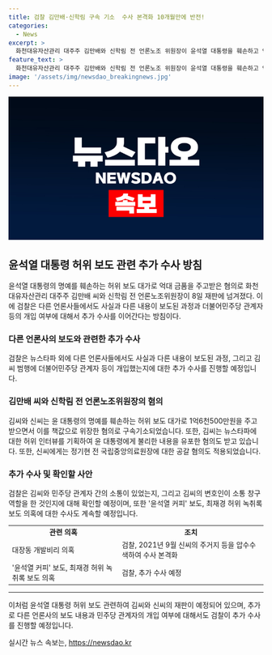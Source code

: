 ```yaml
---
title: 검찰 김만배·신학림 구속 기소  수사 본격화 10개월만에 반전!
categories:
  - News
excerpt: >
  화천대유자산관리 대주주 김만배와 신학림 전 언론노조 위원장이 윤석열 대통령을 훼손하고 억대 금품을 주고받은 혐의로 재판에 넘겨졌다. 검찰은 다른 언론사에서도 사실과 다른 내용이 보도된 과정과 더불어민주당 관계자의 개입 여부를 추가 수사할 예정이며, 김씨와 신씨는 명예훼손, 청탁금지법 위반 등으로 구속기소됐다. 김씨는 윤 대통령을 향한 허위 인터뷰를 기획해 뉴스타파 등 매체가 이를 보도하게 한 혐의도 받았으며, 신씨는 공갈 혐의로 기소됐다. 관련된 의혹을 보도한 매체들도 수사를 받고 있으며, 검찰은 추가로 윤석열 커피 보도와 최재경 허위 녹취록 보도 의혹에 대한 수사도 계속할 예정이다.
feature_text: >
  화천대유자산관리 대주주 김만배와 신학림 전 언론노조 위원장이 윤석열 대통령을 훼손하고 억대 금품을 주고받은 혐의로 재판에 넘겨졌다. 검찰은 다른 언론사에서도 사실과 다른 내용이 보도된 과정과 더불어민주당 관계자의 개입 여부를 추가 수사할 예정이며, 김씨와 신씨는 명예훼손, 청탁금지법 위반 등으로 구속기소됐다. 김씨는 윤 대통령을 향한 허위 인터뷰를 기획해 뉴스타파 등 매체가 이를 보도하게 한 혐의도 받았으며, 신씨는 공갈 혐의로 기소됐다. 관련된 의혹을 보도한 매체들도 수사를 받고 있으며, 검찰은 추가로 윤석열 커피 보도와 최재경 허위 녹취록 보도 의혹에 대한 수사도 계속할 예정이다.
image: '/assets/img/newsdao_breakingnews.jpg'
---
```


<p><img src="/assets/img/newsdao_breakingnews.jpg" alt="bookingtag 속보" /></p>

<h2 data-ke-size="size26">윤석열 대통령 허위 보도 관련 추가 수사 방침</h2>

<p data-ke-size="size16">윤석열 대통령의 명예를 훼손하는 허위 보도 대가로 억대 금품을 주고받은 혐의로 화천대유자산관리 대주주 김만배 씨와 신학림 전 언론노조위원장이 8일 재판에 넘겨졌다. 이에 검찰은 다른 언론사들에서도 사실과 다른 내용이 보도된 과정과 더불어민주당 관계자 등의 개입 여부에 대해서 추가 수사를 이어간다는 방침이다.</p>

<h3 data-ke-size="size24">다른 언론사의 보도와 관련한 추가 수사</h3>

<p data-ke-size="size16">검찰은 뉴스타파 외에 다른 언론사들에서도 사실과 다른 내용이 보도된 과정, 그리고 김씨 범행에 더불어민주당 관계자 등이 개입했는지에 대한 추가 수사를 진행할 예정입니다.</p>

<h3 data-ke-size="size24">김만배 씨와 신학림 전 언론노조위원장의 혐의</h3>

<p data-ke-size="size16">김씨와 신씨는 윤 대통령의 명예를 훼손하는 허위 보도 대가로 1억6천500만원을 주고받으면서 이를 책값으로 위장한 혐의로 구속기소되었습니다. 또한, 김씨는 뉴스타파에 대한 허위 인터뷰를 기획하여 윤 대통령에게 불리한 내용을 유포한 혐의도 받고 있습니다. 또한, 신씨에게는 정기현 전 국립중앙의료원장에 대한 공갈 혐의도 적용되었습니다.</p>

<h3 data-ke-size="size24">추가 수사 및 확인할 사안</h3>

<p data-ke-size="size16">검찰은 김씨와 민주당 관계자 간의 소통이 있었는지, 그리고 김씨의 변호인이 소통 창구 역할을 한 것인지에 대해 확인할 예정이며, 또한 '윤석열 커피' 보도, 최재경 허위 녹취록 보도 의혹에 대한 수사도 계속할 예정입니다.</p>

<table>
<tbody>
<tr>
<td style="text-align: center; height: 17px;"><b>관련 의혹</b></td>
<td style="text-align: center; height: 17px;"><b>조치</b></td>
</tr>
<tr>
<td style="text-align: left; height: 17px;">대장동 개발비리 의혹</td>
<td style="text-align: left; height: 17px;">검찰, 2021년 9월 신씨의 주거지 등을 압수수색하여 수사 본격화</td>
</tr>
<tr>
<td style="text-align: left; height: 17px;">'윤석열 커피' 보도, 최재경 허위 녹취록 보도 의혹</td>
<td style="text-align: left; height: 17px;">검찰, 추가 수사 예정</td>
</tr>
</tbody>
</table>

<hr>

<p data-ke-size="size16">이처럼 윤석열 대통령 허위 보도 관련하여 김씨와 신씨의 재판이 예정되어 있으며, 추가로 다른 언론사의 보도 내용과 민주당 관계자의 개입 여부에 대해서도 검찰이 추가 수사를 진행할 예정입니다.</p>
실시간 뉴스 속보는, <a href="https://newsdao.kr" rel="dofollow">https://newsdao.kr</a>


